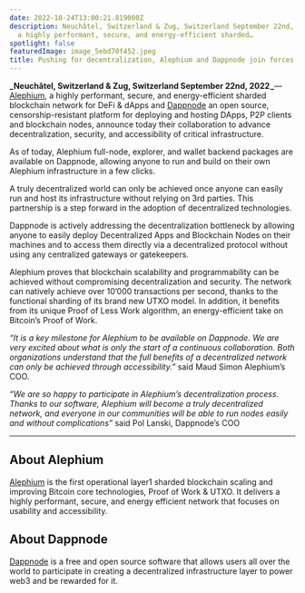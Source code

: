 ```yaml
---
date: 2022-10-24T13:00:21.819000Z
description: Neuchâtel, Switzerland & Zug, Switzerland September 22nd, 2022 — Alephium,
  a highly performant, secure, and energy-efficient sharded…
spotlight: false
featuredImage: image_5ebd70f452.jpeg
title: Pushing for decentralization, Alephium and Dappnode join forces …
---
```


**_Neuchâtel, Switzerland & Zug, Switzerland September 22nd, 2022 _**— [Alephium](/), a highly performant, secure, and energy-efficient sharded blockchain network for DeFi & dApps and [Dappnode](https://dappnode.com/) an open source, censorship-resistant platform for deploying and hosting DApps, P2P clients and blockchain nodes, announce today their collaboration to advance decentralization, security, and accessibility of critical infrastructure.

As of today, Alephium full-node, explorer, and wallet backend packages are available on Dappnode, allowing anyone to run and build on their own Alephium infrastructure in a few clicks.

A truly decentralized world can only be achieved once anyone can easily run and host its infrastructure without relying on 3rd parties. This partnership is a step forward in the adoption of decentralized technologies.

Dappnode is actively addressing the decentralization bottleneck by allowing anyone to easily deploy Decentralized Apps and Blockchain Nodes on their machines and to access them directly via a decentralized protocol without using any centralized gateways or gatekeepers.

Alephium proves that blockchain scalability and programmability can be achieved without compromising decentralization and security. The network can natively achieve over 10’000 transactions per second, thanks to the functional sharding of its brand new UTXO model. In addition, it benefits from its unique Proof of Less Work algorithm, an energy-efficient take on Bitcoin’s Proof of Work.

_“It is a key milestone for Alephium to be available on Dappnode. We are very excited about what is only the start of a continuous collaboration. Both organizations understand that the full benefits of a decentralized network can only be achieved through accessibility.”_ said Maud Simon Alephium’s COO.

_“We are so happy to participate in Alephium’s decentralization process. Thanks to our software, Alephium will become a truly decentralized network, and everyone in our communities will be able to run nodes easily and without complications”_ said Pol Lanski, Dappnode’s COO

---

## About Alephium

[Alephium](/) is the first operational layer1 sharded blockchain scaling and improving Bitcoin core technologies, Proof of Work & UTXO. It delivers a highly performant, secure, and energy efficient network that focuses on usability and accessibility.

## About Dappnode

[Dappnode](https://dappnode.com) is a free and open source software that allows users all over the world to participate in creating a decentralized infrastructure layer to power web3 and be rewarded for it.
